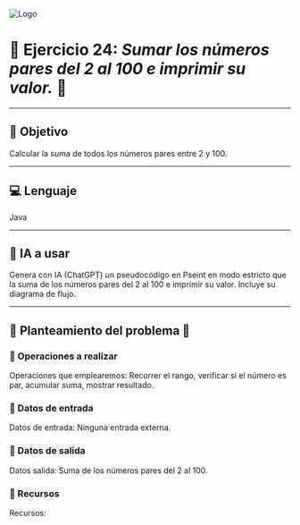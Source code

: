 ![Logo](https://msc-itorizaba.mx/wp-content/uploads/2019/09/logomsc.png)

# 🦉 Ejercicio 24: *Sumar los números pares del 2 al 100 e imprimir su valor.* 🦉

---

## 🎯 Objetivo
Calcular la suma de todos los números pares entre 2 y 100.

---

## 💻 Lenguaje
Java

---

## 🤖 IA a usar
Genera con IA (ChatGPT) un pseudocódigo en Pseint en modo estricto que la suma de los números pares del 2 al 100 e imprimir su valor. Incluye su diagrama de flujo.

---

## 📄 Planteamiento del problema 📄

### 🔹 Operaciones a realizar
Operaciones que emplearemos: Recorrer el rango, verificar si el número es par, acumular suma, mostrar resultado.

### 🔹 Datos de entrada
Datos de entrada: Ninguna entrada externa.

### 🔹 Datos de salida
Datos salida: Suma de los números pares del 2 al 100.

### 🔹 Recursos
Recursos:
